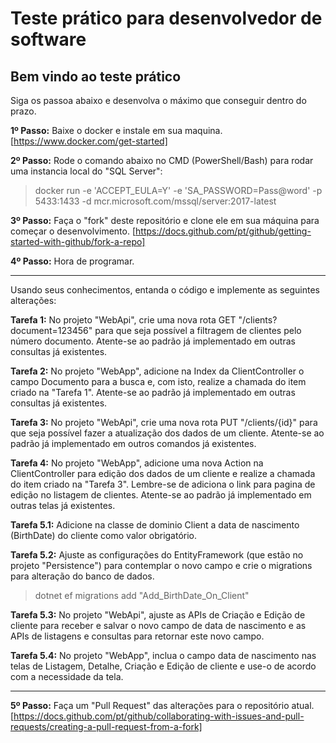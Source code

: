 # Teste prático para desenvolvedor de software

## Bem vindo ao teste prático

Siga os passoa abaixo e desenvolva o máximo que conseguir dentro do prazo.

**1º Passo:** Baixe o docker e instale em sua maquina. [https://www.docker.com/get-started]

**2º Passo:** Rode o comando abaixo no CMD (PowerShell/Bash) para rodar uma instancia local do "SQL Server":
> docker run -e 'ACCEPT_EULA=Y' -e 'SA_PASSWORD=Pass@word' -p 5433:1433 -d mcr.microsoft.com/mssql/server:2017-latest

**3º Passo:** Faça o "fork" deste repositório e clone ele em sua máquina para começar o desenvolvimento. [https://docs.github.com/pt/github/getting-started-with-github/fork-a-repo]

**4º Passo:** Hora de programar.

_________

Usando seus conhecimentos, entanda o código e implemente as seguintes alterações:


**Tarefa 1:** No projeto "WebApi", crie uma nova rota GET "/clients?document=123456" para que seja possível a filtragem de clientes pelo número documento. Atente-se ao padrão já implementado em outras consultas já existentes. 


**Tarefa 2:** No projeto "WebApp", adicione na Index da ClientController o campo Documento para a busca e, com isto, realize a chamada do item criado na "Tarefa 1". Atente-se ao padrão já implementado em outras consultas já existentes. 


**Tarefa 3:** No projeto "WebApi", crie uma nova rota PUT "/clients/{id}" para que seja possível fazer a atualização dos dados de um cliente. Atente-se ao padrão já implementado em outros comandos já existentes. 


**Tarefa 4:** No projeto "WebApp", adicione uma nova Action na ClientController para edição dos dados de um cliente e realize a chamada do item criado na "Tarefa 3". Lembre-se de adiciona o link para pagina de edição no listagem de clientes. Atente-se ao padrão já implementado em outras telas já existentes. 


**Tarefa 5.1:** Adicione na classe de dominio Client a data de nascimento (BirthDate) do cliente como valor obrigatório. 

**Tarefa 5.2:** Ajuste as configurações do EntityFramework (que estão no projeto "Persistence") para contemplar o novo campo e crie o migrations para alteração do banco de dados.

> dotnet ef migrations add "Add_BirthDate_On_Client"


**Tarefa 5.3:** No projeto "WebApi", ajuste as APIs de Criação e Edição de cliente para receber e salvar o novo campo de data de nascimento e as APIs de listagens e consultas para retornar este novo campo.


**Tarefa 5.4:** No projeto "WebApp", inclua o campo data de nascimento nas telas de Listagem, Detalhe, Criação e Edição de cliente e use-o de acordo com a necessidade da tela.

________ _

**5º Passo:** Faça um "Pull Request" das alterações para o repositório atual. [https://docs.github.com/pt/github/collaborating-with-issues-and-pull-requests/creating-a-pull-request-from-a-fork]




